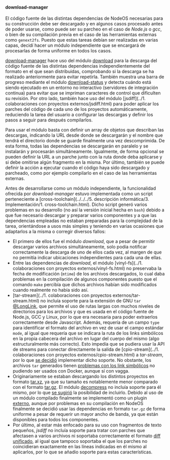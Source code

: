 #### download-manager

El código fuente de las distintas dependencias de NodeOS necesarias para su
construcción debe ser descargado y en algunos casos procesado antes de poder
usarse, como puede ser su parcheo en el caso de *Node.js* o *gcc*, o bien de su
compilación previa en el caso de las herramientas externas como `genext2fs`.
Puesto que estas tareas debían ser realizadas en varias capas, decidí
hacer un módulo independiente que se encargará de procesarlas de forma uniforme
en todos los casos.

[download-manager](https://github.com/piranna/download-manager) hace uso del
módulo [download](https://github.com/kevva/download) para la descarga del código
fuente de las distintas dependencias independientemente del formato en el que
sean distribuidas, comprobando si la descarga se ha realizado anteriormente para
evitar repetirla. También muestra una barra de progreso mediante el módulo
[download-status](https://github.com/kevva/download-status) y detecta cuándo
está siendo ejecutado en un entorno no interactivo (servidores de integración continua) para evitar que se impriman caracteres de control que dificulten su revisión. Por otro lado, también hace uso del módulo
[jsdiff](../1. colaboraciones con proyectos externos/jsdiff.html) para poder
aplicar los parches del código de cada uno de los proyectos automáticamente,
reduciendo la tarea del usuario a configurar las descargas y definir los pasos a
seguir para después compilarlos.

Para usar el módulo basta con definir un array de objetos que describan las
descargas, indicando la URL desde donde se descargarán y el nombre que
tendrá el directorio donde se guarde finalmente una vez descomprimida. De esta
forma, todas las dependencias se descargarán en paralelo y se instalarán y
procesarán simultáneamente. Igualmente, de forma opcional se pueden definir la
URL a un parche junto con la ruta donde deba aplicarse y si debe omitirse
algún fragmento en la misma. Por último, también se puede definir la acción a
ejecutar cuando el código haya sido descargado y parcheado, como por ejemplo
compilarlo en el caso de las herramientas externas.

Antes de desarrollarse como un módulo independiente, la funcionalidad ofrecida
por *download-manager* estuvo implementada como un script perteneciente a
[cross-toolchain](../../../5. descripción informática/3. Implementación/1. cross-toolchain.html). Dicho script generó varios problemas en su desarrollo (no así la versión inicial hecha en `bash`) debido a que fue necesario descargar y preparar varios
componentes y a que las dependencias empleadas no estaban preparadas
para la complejidad de la tarea, orientándose a usos más simples y teniendo en
varias ocasiones que adaptarlos a la misma o corregir diversos fallos:

* El primero de ellos fue el módulo *download*, que a pesar de permitir
  descargar varios archivos simultáneamente, solo podía notificar correctamente
  la descarga de uno de ellos cada vez, al margen de que no permitía indicar
  ubicaciones independientes para cada una de ellas.
* Entre las dependencias de *download*, el módulo
  [vinyl-fs](../1. colaboraciones con proyectos externos/vinyl-fs.html) no
  preservaba la fecha de modificación (`mtime`) de los archivos descargados, lo
  cual daba problemas en la compilación de algunos componentes puesto que el
  comando `make` percibía que dichos archivos habían sido modificados cuando
  realmente no había sido así.
* [tar-stream](../1. colaboraciones con proyectos externos/tar-stream.html) no
  incluía soporte para la extensión de GNU `tar`
  [@LongLink](https://github.com/mafintosh/tar-stream/issues/35), que
  permite el uso de rutas largas con muchos niveles de directorios para los
  archivos y que es usada en el código fuente de Node.js, GCC y Linux, por lo
  que era necesaria para poder extraerlos correctamente desde Javascript. Además,
  requería de un campo `type` para identificar el formato del archivo en vez de
  usar el campo estándar `mode`, al igual que requería que se indicara la ruta
  de los links simbólicos en la propia cabecera del archivo en lugar del cuerpo
  del mismo (algo estructuralmente más correcto). Esto impedía que se
  pudiera usar la API de streams para conectar directamente la salida de
  [cpio-stream](../1. colaboraciones con proyectos externos/cpio-stream.html) a
  *tar-stream*, por lo que [se decidió](https://github.com/mafintosh/tar-stream/pull/42)
  implementar dicho soporte. No obstante, los archivos `tar` generados tienen
  [problemas con los link simbólicos](https://github.com/mafintosh/tar-stream/issues/44)
  no pudiendo ser usados con Docker, aunque sí con vagga.
* Originariamente se estaban descargando los distintos proyectos en formato
  [tar.xz](http://tukaani.org/xz), ya que su tamaño es
  notablemente menor comparado con el formato [tar.gz](http://www.gzip.org). El
  módulo [decompress](https://github.com/kevva/decompress) no incluía soporte
  para él mismo, por lo que [se sugirió](https://github.com/kevva/decompress/issues/22)
  la posibilidad de incluirlo. Debido al uso de un módulo compilado finalmente se
  implementó como un plugin [externo](https://github.com/kevva/decompress-tarxz),
  aunque por problemas en su compilación en NodeOS finalmente se decidió usar las dependencias en formato `tar.gz` de forma uniforme a pesar de
  requerir un mayor ancho de banda, ya que están disponibles para todos los
  componentes.
* Por último, al estar más enfocado para su uso con fragmentos de texto pequeños,
  *jsdiff* no incluía soporte para tratar con parches que afectasen a varios
  archivos ni soportaba correctamente el formato
  [diff unificado](http://www.gnu.org/software/diffutils/manual/html_node/Detailed-Unified.html),
  al igual que tampoco soportaba el que los parches no coincidieran exactamente
  en las líneas indicadas en él mismo al aplicarlos, por lo que se añadio soporte
  para estas características.
